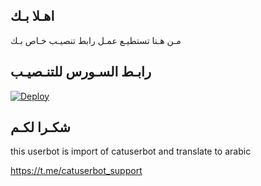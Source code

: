 ## اهـلا بـك
مـن هـنا تستطيـع عمـل رابط تنصيـب خـاص بـك

## رابـط السـورس للتنـصيـب

[![Deploy](https://www.herokucdn.com/deploy/button.svg)](https://heroku.com/deploy?template=https://github.com/adnannnnnnnn/jmthon)

## شكـرا لكـم 


this userbot is import of catuserbot and translate to arabic

https://t.me/catuserbot_support
